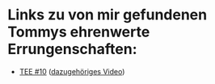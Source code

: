 # Links zu von mir gefundenen Tommys ehrenwerte Errungenschaften:
- [TEE #10](https://www.youtube.com/watch?v=1qUiTZVDQoY) ([dazugehöriges Video](https://www.youtube.com/watch?v=el8xP1TPOjI "Top 7 positive Nebeneffekte der Corona-Krise - Tommys tolle Toplisten"))